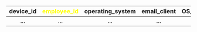| **device_id** | <span style="color: yellow;">**employee_id**</span> | **operating_system** | **email_client** | **OS_patch_date** |
|:-------------:|:---------------------------------------------------:|:--------------------:|:----------------:|:-----------------:|
|      ...      |                         ...                         |         ...          |       ...        |        ...        |
